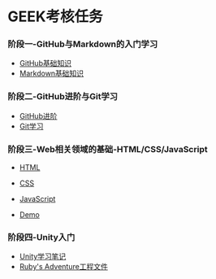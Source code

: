 # GEEK考核任务



### 阶段一-GitHub与Markdown的入门学习
* [GitHub基础知识](https://github.com/Lappland333/Tasks/blob/main/%E9%98%B6%E6%AE%B51%E7%AC%94%E8%AE%B0/GitHub.md)<br>
* [Markdown基础知识](https://github.com/Lappland333/Tasks/blob/main/%E9%98%B6%E6%AE%B51%E7%AC%94%E8%AE%B0/Markdown.md)<br>
### 阶段二-GitHub进阶与Git学习
* [GitHub进阶](https://github.com/Lappland333/Tasks/blob/main/%E9%98%B6%E6%AE%B52%E7%AC%94%E8%AE%B0/GitHub%E8%BF%9B%E9%98%B6.md)
* [Git学习](https://github.com/Lappland333/Tasks/blob/main/%E9%98%B6%E6%AE%B52%E7%AC%94%E8%AE%B0/GitHub%E8%BF%9B%E9%98%B6.md)

### 阶段三-Web相关领域的基础-HTML/CSS/JavaScript

* [HTML](https://github.com/Lappland333/Tasks/blob/main/%E9%98%B6%E6%AE%B53%E7%AC%94%E8%AE%B0/html%20learning.md)
* [CSS](https://github.com/Lappland333/Tasks/blob/main/%E9%98%B6%E6%AE%B53%E7%AC%94%E8%AE%B0/css%20learning.md)
* [JavaScript](https://github.com/Lappland333/Tasks/blob/main/%E9%98%B6%E6%AE%B53%E7%AC%94%E8%AE%B0/JavaScript%20learning.md)

* [Demo](https://lappland333.github.io/)

### 阶段四-Unity入门

* [Unity学习笔记](https://github.com/Lappland333/Tasks/blob/main/%E9%98%B6%E6%AE%B54%E7%AC%94%E8%AE%B0/%E9%98%B6%E6%AE%B54%E7%AC%94%E8%AE%B0.md)
* [Ruby's Adventure工程文件](https://github.com/Lappland333/Game)